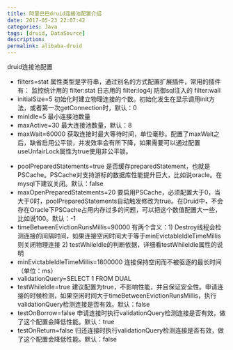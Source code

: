 ```yaml
---
title: 阿里巴巴druid连接池配置介绍
date: 2017-05-23 22:07:42
categories: Java
tags: [druid, DataSource]
description:
permalink: alibaba-druid
---
```

druid连接池配置

- filters=stat
属性类型是字符串，通过别名的方式配置扩展插件，常用的插件有：
监控统计用的 filter:stat
日志用的 filter:log4j
防御sql注入的 filter:wall
- initialSize=5
初始化时建立物理连接的个数。初始化发生在显示调用init方法，或者第一次getConnection时，默认：0
- minIdle=5
最小连接池数量
- maxActive=30
最大连接池数量，默认：8
- maxWait=60000
获取连接时最大等待时间，单位毫秒。配置了maxWait之后，缺省启用公平锁，并发效率会有所下降，如果需要可以通过配置useUnfairLock属性为true使用非公平锁。
<!-- more -->
- poolPreparedStatements=true
是否缓存preparedStatement，也就是PSCache。PSCache对支持游标的数据库性能提升巨大，比如说oracle。在mysql下建议关闭。默认：false
- maxOpenPreparedStatements=20
要启用PSCache，必须配置大于0，当大于0时，poolPreparedStatements自动触发修改为true。在Druid中，不会存在Oracle下PSCache占用内存过多的问题，可以把这个数值配置大一些，比如说100。默认：-1
- timeBetweenEvictionRunsMillis=90000
有两个含义：1) Destroy线程会检测连接的间隔时间，如果连接空闲时间大于等于minEvictableIdleTimeMillis则关闭物理连接 2) testWhileIdle的判断依据，详细看testWhileIdle属性的说明
- minEvictableIdleTimeMillis=1800000
连接保持空闲而不被驱逐的最长时间（单位：ms）
- validationQuery=SELECT 1 FROM DUAL
- testWhileIdle=true
建议配置为true，不影响性能，并且保证安全性。申请连接的时候检测，如果空闲时间大于timeBetweenEvictionRunsMillis，执行validationQuery检测连接是否有效。默认：false
- testOnBorrow=false
申请连接时执行validationQuery检测连接是否有效，做了这个配置会降低性能。默认：true
- testOnReturn=false
归还连接时执行validationQuery检测连接是否有效，做了这个配置会降低性能。默认：false
